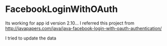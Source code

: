 # FacebookLoginWithOAuth
Its working for app id version 2.10...
I referred this project from http://javapapers.com/java/java-facebook-login-with-oauth-authentication/

I tried to update the data
